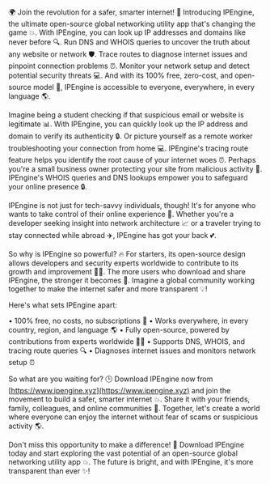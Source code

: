🌍 Join the revolution for a safer, smarter internet! 🚀 Introducing IPEngine, the ultimate open-source global networking utility app that's changing the game 💥. With IPEngine, you can look up IP addresses and domains like never before 🔍. Run DNS and WHOIS queries to uncover the truth about any website or network 🛡️. Trace routes to diagnose internet issues and pinpoint connection problems ⏰. Monitor your network setup and detect potential security threats 💻. And with its 100% free, zero-cost, and open-source model 🤝, IPEngine is accessible to everyone, everywhere, in every language 🌎.

Imagine being a student checking if that suspicious email or website is legitimate 📊. With IPEngine, you can quickly look up the IP address and domain to verify its authenticity 🔒. Or picture yourself as a remote worker troubleshooting your connection from home 💻. IPEngine's tracing route feature helps you identify the root cause of your internet woes ⏰. Perhaps you're a small business owner protecting your site from malicious activity 🚫. IPEngine's WHOIS queries and DNS lookups empower you to safeguard your online presence 🔒.

IPEngine is not just for tech-savvy individuals, though! It's for anyone who wants to take control of their online experience 💪. Whether you're a developer seeking insight into network architecture 📈 or a traveler trying to stay connected while abroad ✈️, IPEngine has got your back 💕.

So why is IPEngine so powerful? 🔥 For starters, its open-source design allows developers and security experts worldwide to contribute to its growth and improvement 👨‍💻. The more users who download and share IPEngine, the stronger it becomes 🤝. Imagine a global community working together to make the internet safer and more transparent 💡!

Here's what sets IPEngine apart:

• 100% free, no costs, no subscriptions 💸
• Works everywhere, in every country, region, and language 🌎
• Fully open-source, powered by contributions from experts worldwide 👨‍💻
• Supports DNS, WHOIS, and tracing route queries 🔍
• Diagnoses internet issues and monitors network setup ⏰

So what are you waiting for? 🕒 Download IPEngine now from [https://www.ipengine.xyz](https://www.ipengine.xyz) and join the movement to build a safer, smarter internet 💥. Share it with your friends, family, colleagues, and online communities 🤝. Together, let's create a world where everyone can enjoy the internet without fear of scams or suspicious activity 🌎.

Don't miss this opportunity to make a difference! 🔴 Download IPEngine today and start exploring the vast potential of an open-source global networking utility app 💥. The future is bright, and with IPEngine, it's more transparent than ever ✨!